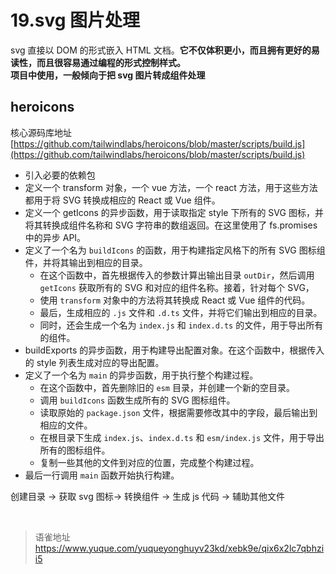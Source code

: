 # 19.svg 图片处理
svg 直接以 DOM 的形式嵌入 HTML 文档。**它不仅体积更小，而且拥有更好的易读性，而且很容易通过编程的形式控制样式。**  
**项目中使用，一般倾向于把 svg 图片转成组件处理**

## heroicons

核心源码库地址  
[https://github.com/tailwindlabs/heroicons/blob/master/scripts/build.js](https://github.com/tailwindlabs/heroicons/blob/master/scripts/build.js)

- 引入必要的依赖包
- 定义一个 transform 对象，一个 vue 方法，一个 react 方法，用于这些方法都用于将 SVG 转换成相应的 React 或 Vue 组件。
- 定义一个 getIcons 的异步函数，用于读取指定 style 下所有的 SVG 图标，并将其转换成组件名称和 SVG 字符串的数组返回。在这里使用了 fs.promises 中的异步 API。
- 定义了一个名为 `buildIcons` 的函数，用于构建指定风格下的所有 SVG 图标组件，并将其输出到相应的目录。
  - 在这个函数中，首先根据传入的参数计算出输出目录 `outDir`，然后调用 `getIcons` 获取所有的 SVG 和对应的组件名称。接着，针对每个 SVG，
  - 使用 `transform` 对象中的方法将其转换成 React 或 Vue 组件的代码。
  - 最后，生成相应的 `.js` 文件和 `.d.ts` 文件，并将它们输出到相应的目录。
  - 同时，还会生成一个名为 `index.js` 和 `index.d.ts` 的文件，用于导出所有的组件。
- buildExports 的异步函数，用于构建导出配置对象。在这个函数中，根据传入的 style 列表生成对应的导出配置。
- 定义了一个名为 `main` 的异步函数，用于执行整个构建过程。
  - 在这个函数中，首先删除旧的 `esm` 目录，并创建一个新的空目录。
  - 调用 `buildIcons` 函数生成所有的 SVG 图标组件。
  - 读取原始的 `package.json` 文件，根据需要修改其中的字段，最后输出到相应的文件。
  - 在根目录下生成 `index.js`、`index.d.ts` 和 `esm/index.js` 文件，用于导出所有的图标组件。
  - 复制一些其他的文件到对应的位置，完成整个构建过程。
- 最后一行调用 `main` 函数开始执行构建。

创建目录 -> 获取 svg 图标-> 转换组件 -> 生成 js 代码 -> 辅助其他文件

<br>
  
> 语雀地址 https://www.yuque.com/yuqueyonghuyv23kd/xebk9e/qix6x2lc7qbhzii5